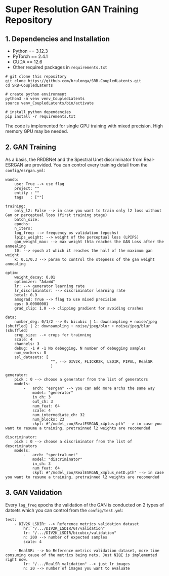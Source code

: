 # Super Resolution GAN Training Repository


## 1. Dependencies and Installation

- Python == 3.12.3
- PyTorch == 2.4.1
- CUDA == 12.6
- Other required packages in `requirements.txt`

```
# git clone this repository
git clone https://github.com/brulonga/SRB-CoupledLatents.git
cd SRB-CoupledLatents

# create python environment
python3 -m venv venv_CoupledLatents
source venv_CoupledLatents/bin/activate

# install python dependencies
pip install -r requirements.txt
```
The code is implemented for single GPU training with mixed precision. High memory GPU may be needed.

## 2. GAN Training

As a basis, the RRDBNet and the Spectral Unet discriminator from Real-ESRGAN are provided. You can control every training detail from the ```config/esrgan.yml```:

```
wandb:
    use: True --> use flag
    project: ""
    entity : ""
    tags   : [""]

training:
    only_l2: False --> in case you want to train only l2 loss without Gan or perceptual loss (first training stage)
    batch_size:  
    epochs: 
    n_iters:
    log_freq: --> frequency os validation (epochs)
    lpips_weight: --> weight of the perceptual loss (LPIPS) 
    gan_weight_max: --> max weight thta reaches the GAN Loss after the annealing
    t0: --> epoch at which it reaches the half of the maximum gan weight 
    k: 0.1/0.3 --> param to control the stepness of the gan weight annealing

optim:
    weight_decay: 0.01
    optimizer: "AdamW"
    lr: --> generator learning rate
    lr_discriminator: --> discriminator learning rate 
    beta1: 0.9
    amsgrad: True --> flag to use mixed precision
    eps: 0.00000001
    grad_clip: 1.0 --> clipping gradient for avoiding crashes

data:
    number_deg: 0/1/2 --> 0: bicubic | 1: downsampling + noise/jpeg (shuffled) | 2: downsampling + noise/jpeg/blur + noise/jpeg/blur (shuffled)
    crop_size: --> crops for trainning
    scale: 4
    channels: 3
    debug: -1 # -1 No debugging, N number of debugging samples
    num_workers: 8
    ssl_datasets: [
                    "", --> DIV2K, FLICKR2K, LSDIR, PIPAL, RealSR
                    ]

generator:
    pick : 0 --> choose a generator from the list of generators
    models:
        -   arch: "esrgan" --> you can add more archs the same way
            model: "generator"
            in_ch: 3
            out_ch: 3
            num_feat: 64
            scale: 4
            num_intermediate_ch: 32
            num_blocks: 23
            ckpt: #"/model_zoo/RealESRGAN_x4plus.pth" --> in case you want to resume a training, pretrainned l2 weights are recomended

discriminator:
    pick : 0 --> choose a discriminator from the list of descriminators
    models:
        -   arch: "spectralunet"
            model: "discriminator"
            in_ch: 3
            num_feat: 64
            ckpt: #"/model_zoo/RealESRGAN_x4plus_netD.pth" --> in case you want to resume a training, pretrainned l2 weights are recomended
```
## 3. GAN Validation

Every ```log_freq``` epochs the validation of the GAN is conducted on 2 types of datsets which you can control from the ```config/test.yml```:

```
test:
    - DIV2K_LSDIR: --> Reference metrics validation dataset
        hr: "/.../DIV2K_LSDIR/GT/validation"
        lr: "/.../DIV2K_LSDIR/bicubic/validation"
        n: 200 --> number of expected samples
        scale: 4

    - RealSR: --> No Reference metrics validation dataset, more time consuming cause of the metrics being nets. Just NIQE is implemented right now. 
        lr: "/.../RealSR_validation" --> just lr images
        n: 20 --> number of images you want to evaluate 
```
